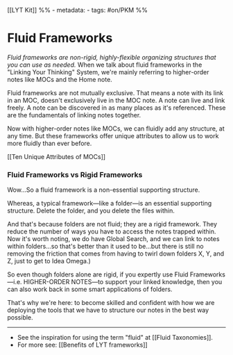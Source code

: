 [[LYT Kit]]
%% - metadata:
	- tags: #on/PKM  %%
# Fluid Frameworks
*Fluid frameworks are non-rigid, highly-flexible organizing structures that you can use as needed.* When we talk about fluid frameworks in the "Linking Your Thinking" System, we're mainly referring to higher-order notes like MOCs and the Home note.

Fluid frameworks are not mutually exclusive. That means a note with its link in an MOC, doesn't exclusively live in the MOC note. A note can live and link freely. A note can be discovered in as many places as it's referenced. These are the fundamentals of linking notes together. 

Now with higher-order notes like MOCs, we can fluidly add any structure, at any time. But these frameworks offer unique attributes to allow us to work more fluidly than ever before.

[[Ten Unique Attributes of MOCs]]

### Fluid Frameworks vs Rigid Frameworks
Wow...So a fluid framework is a non-essential supporting structure. 

Whereas, a typical framework—like a folder—is an essential supporting structure. Delete the folder, and you delete the files within.

And that's because folders are not fluid; they are a rigid framework. They reduce the number of ways you have to access the notes trapped within. Now it's worth noting, we do have Global Search, and we can link to notes within folders...so that's better than it used to be...but there is still no removing the friction that comes from having to twirl down folders X, Y, and Z, just to get to Idea Omega.)

So even though folders alone are rigid, if you expertly use Fluid Frameworks—i.e. HIGHER-ORDER NOTES—to support your linked knowledge, then you can also work back in some smart applications of folders.

That's why we're here: to become skilled and confident with how we are deploying the tools that we have to structure our notes in the best way possible.

---
- See the inspiration for using the term "fluid" at [[Fluid Taxonomies]].
- For more see: [[Benefits of LYT frameworks]]
